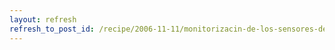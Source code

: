 ```yaml
---
layout: refresh
refresh_to_post_id: /recipe/2006-11-11/monitorizacin-de-los-sensores-de-tu-pc
---
```

